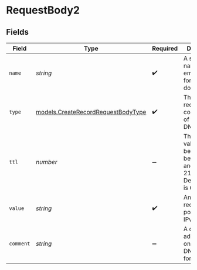 # RequestBody2


## Fields

| Field                                                                           | Type                                                                            | Required                                                                        | Description                                                                     | Example                                                                         |
| ------------------------------------------------------------------------------- | ------------------------------------------------------------------------------- | ------------------------------------------------------------------------------- | ------------------------------------------------------------------------------- | ------------------------------------------------------------------------------- |
| `name`                                                                          | *string*                                                                        | :heavy_check_mark:                                                              | A subdomain name or an empty string for the root domain.                        | subdomain                                                                       |
| `type`                                                                          | [models.CreateRecordRequestBodyType](../models/createrecordrequestbodytype.md)  | :heavy_check_mark:                                                              | The type of record, it could be one of the valid DNS records.                   |                                                                                 |
| `ttl`                                                                           | *number*                                                                        | :heavy_minus_sign:                                                              | The TTL value. Must be a number between 60 and 2147483647. Default value is 60. | 60                                                                              |
| `value`                                                                         | *string*                                                                        | :heavy_check_mark:                                                              | An AAAA record pointing to an IPv6 address.                                     | 2001:DB8::42                                                                    |
| `comment`                                                                       | *string*                                                                        | :heavy_minus_sign:                                                              | A comment to add context on what this DNS record is for                         | used to verify ownership of domain                                              |